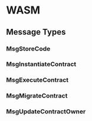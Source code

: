 # WASM

## Message Types

### MsgStoreCode

### MsgInstantiateContract

### MsgExecuteContract

### MsgMigrateContract

### MsgUpdateContractOwner